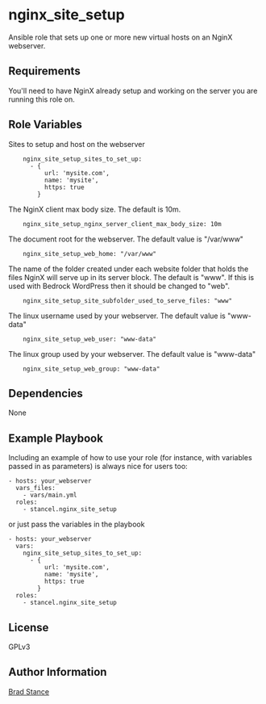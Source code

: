 nginx_site_setup
=========

Ansible role that sets up one or more new virtual hosts on an NginX webserver.

Requirements
------------

You'll need to have NginX already setup and working on the server you are running this role on.

Role Variables
--------------

Sites to setup and host on the webserver
```
	nginx_site_setup_sites_to_set_up:
	  - {
		  url: 'mysite.com',
		  name: 'mysite',
		  https: true
		}
```

The NginX client max body size. The default is 10m.
```
	nginx_site_setup_nginx_server_client_max_body_size: 10m
```

The document root for the webserver. The default value is "/var/www"
```
	nginx_site_setup_web_home: "/var/www"
```

The name of the folder created under each website folder that holds the files NginX will serve up in its server block. The default is "www". If this is used with Bedrock WordPress then it should be changed to "web".
```
	nginx_site_setup_site_subfolder_used_to_serve_files: "www"
```

The linux username used by your webserver. The default value is "www-data"
```
	nginx_site_setup_web_user: "www-data"
```

The linux group used by your webserver. The default value is "www-data"
```
	nginx_site_setup_web_group: "www-data"
```


Dependencies
------------

None

Example Playbook
----------------

Including an example of how to use your role (for instance, with variables passed in as parameters) is always nice for users too:

	- hosts: your_webserver
	  vars_files:
	    - vars/main.yml
	  roles:
	    - stancel.nginx_site_setup 

or just pass the variables in the playbook

	- hosts: your_webserver 
	  vars:
        nginx_site_setup_sites_to_set_up:
          - {
              url: 'mysite.com',
              name: 'mysite',
              https: true
		    }
	  roles:
	    - stancel.nginx_site_setup

License
-------

GPLv3

Author Information
------------------

[Brad Stance](https://github.com/stancel)


